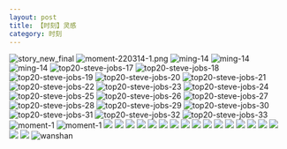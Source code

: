 ```yaml
---
layout: post
title: 【时刻】灵感
category: 时刻
---
```

![story_new_final](http://r8s97vm6g.hd-bkt.clouddn.com/img/story_new_final_0322.png)
![moment-220314-1.png](http://r8s97vm6g.hd-bkt.clouddn.com/img/moment-220314-1.png)
![ming-14](http://r8s97vm6g.hd-bkt.clouddn.com/img/moment-0317-1.png)
![ming-14](http://r8s97vm6g.hd-bkt.clouddn.com/img/moment-0317-2.png)
![ming-14](http://r8s97vm6g.hd-bkt.clouddn.com/img/ming-14.png)
![top20-steve-jobs-17](http://r8s97vm6g.hd-bkt.clouddn.com/img/jobs-17.png)
![top20-steve-jobs-18](http://r8s97vm6g.hd-bkt.clouddn.com/img/jobs-18.png)
![top20-steve-jobs-19](http://r8s97vm6g.hd-bkt.clouddn.com/img/jobs-19.png)
![top20-steve-jobs-20](http://r8s97vm6g.hd-bkt.clouddn.com/img/jobs-20.png)
![top20-steve-jobs-21](http://r8s97vm6g.hd-bkt.clouddn.com/img/jobs-21.png)
![top20-steve-jobs-22](http://r8s97vm6g.hd-bkt.clouddn.com/img/jobs-22.png)
![top20-steve-jobs-23](http://r8s97vm6g.hd-bkt.clouddn.com/img/jobs-23.png)
![top20-steve-jobs-24](http://r8s97vm6g.hd-bkt.clouddn.com/img/jobs-24.png)
![top20-steve-jobs-25](http://r8s97vm6g.hd-bkt.clouddn.com/img/jobs-25.png)
![top20-steve-jobs-26](http://r8s97vm6g.hd-bkt.clouddn.com/img/jobs-26.png)
![top20-steve-jobs-27](http://r8s97vm6g.hd-bkt.clouddn.com/img/jobs-27.png)
![top20-steve-jobs-28](http://r8s97vm6g.hd-bkt.clouddn.com/img/jobs-28.png)
![top20-steve-jobs-29](http://r8s97vm6g.hd-bkt.clouddn.com/img/jobs-29.png)
![top20-steve-jobs-30](http://r8s97vm6g.hd-bkt.clouddn.com/img/jobs-30.png)
![top20-steve-jobs-31](http://r8s97vm6g.hd-bkt.clouddn.com/img/jobs-31.png)
![top20-steve-jobs-32](http://r8s97vm6g.hd-bkt.clouddn.com/img/jobs-32.png)
![top20-steve-jobs-33](http://r8s97vm6g.hd-bkt.clouddn.com/img/jobs-33.png)
![moment-1](http://r8s97vm6g.hd-bkt.clouddn.com/img/moment-1.png)
![moment-1](http://r8s97vm6g.hd-bkt.clouddn.com/img/moment-0317-3.png)
![](http://r8s97vm6g.hd-bkt.clouddn.com/img/moment-0317-4.png)
![](http://r8s97vm6g.hd-bkt.clouddn.com/img/moment-0319-1.png)
![](http://r8s97vm6g.hd-bkt.clouddn.com/img/moment-0319-2.png)
![](http://r8s97vm6g.hd-bkt.clouddn.com/img/moment-0319-3.png)
![](http://r8s97vm6g.hd-bkt.clouddn.com/img/moment-220324-1.png)
![](http://r8s97vm6g.hd-bkt.clouddn.com/img/moment-220324-2.png)
![](http://r8s97vm6g.hd-bkt.clouddn.com/img/moment-220324-3.png)
![](http://r8s97vm6g.hd-bkt.clouddn.com/img/moment-220324-4.png)
![](http://r8s97vm6g.hd-bkt.clouddn.com/img/moment-220324-5.png)
![](http://r8s97vm6g.hd-bkt.clouddn.com/img/moment-220324-6.png)
![](http://r8s97vm6g.hd-bkt.clouddn.com/img/moment-220324-7.png)
![](http://r8s97vm6g.hd-bkt.clouddn.com/img/taste-220323-1.png)
![](http://r8s97vm6g.hd-bkt.clouddn.com/img/taste-220323-2.png)
![](http://r8s97vm6g.hd-bkt.clouddn.com/img/taste-220323-3.png)
![](http://r8s97vm6g.hd-bkt.clouddn.com/img/taste-220323-4.png)
![](http://r8s97vm6g.hd-bkt.clouddn.com/img/taste-220323-5.png)
![](http://r8s97vm6g.hd-bkt.clouddn.com/img/abdomen-220406-1.png)
![](http://r8s97vm6g.hd-bkt.clouddn.com/img/abdomen-220406-2.png)
![wanshan](http://r8s97vm6g.hd-bkt.clouddn.com/img/wanshan.png)



  




